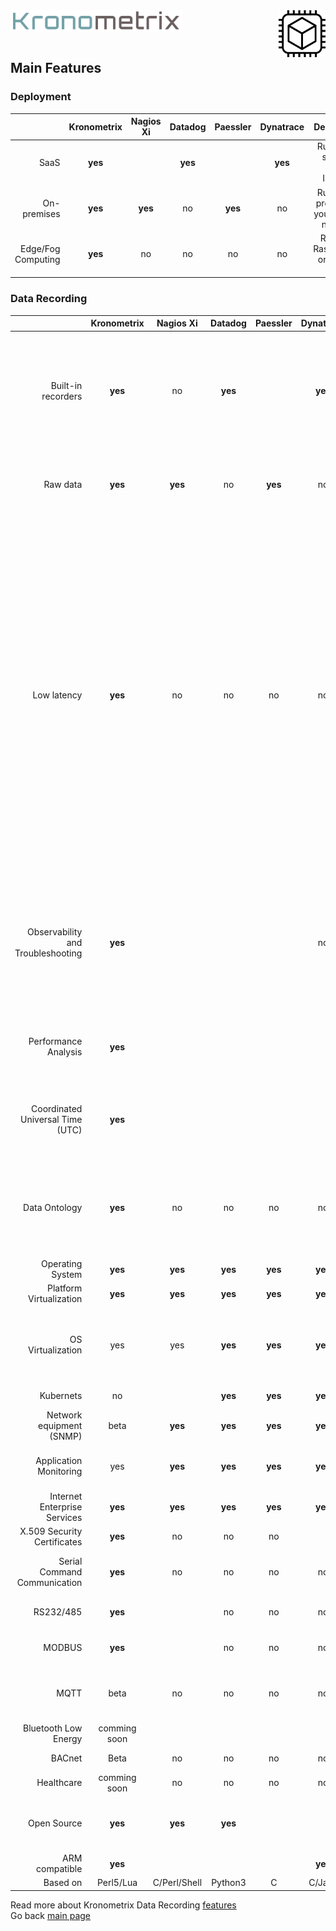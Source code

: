 <img src="/docs/img/k-logo.png" align="left" height="35" width="275" />
<img src="/docs/img/KDR.gif" align="right" height="75" width="75" />
<br/><br/>
<br/>

## Main Features


### Deployment

|| Kronometrix | Nagios Xi | Datadog | Paessler | Dynatrace | Description |
|------:|:------:|:------:|:------:|:------:|:------:|:------:| 
| SaaS | **yes** |  | **yes** | | **yes** | Run it as a service, over Internet |
| On-premises | **yes** | **yes** | no | **yes** | no | Run it as a product on your private network |  
| Edge/Fog Computing | **yes** | no | no | no | no | Run it on RaspberryPI or ARMv8 <a href="https://en.wikipedia.org/wiki/Single-board_computer">SBC</a> |


### Data Recording

|| Kronometrix | Nagios Xi | Datadog | Paessler | Dynatrace | Description |
|------:|:------:|:------:|:------:|:------:|:------:|:------:| 
| Built-in recorders | **yes** | no | **yes** | | **yes** | Own or 3rd party recorders. Datadog uses StatsD. Dynatrace uses native binaries and Java Compuware agent for Linux, Windows |
| Raw data | **yes** | **yes** | no | **yes** | no | DataDog Agent7 takes 750MB disk space, no original raw data available  |  
| Low latency | **yes** | no | no | no | no | Datadog aggregates all collected data, using different summary statistics functions. This means no possibility to retrieve the original raw data, higher consumption of system CPU resources (it needs to calculate all sort of aggregate functions). Kronometrix data recorders will not aggregate raw datadata, to always offer access to the original raw data, being very efficient, with a low memory and CPU footprint |
| Observability and Troubleshooting | **yes** | | | | no | Kronometrix data recorders can be used interactively for observability, troubleshooting and debug operations or continously for performance analysis and capapcity planning |
| Performance Analysis | **yes** | | | | | Designed for performance analysis and capacity planning & management |
| Coordinated Universal Time  (UTC) | **yes** | | | | | Kronometrix Data Recording uses UTC by default making easy and simple to share data  |
| Data Ontology | **yes** | no| no | no | no | Kronometrix Data Recording has groupped and classified all recorded metrics, for a very efficient data analysis process |
| Operating System | **yes** | **yes** | **yes** | **yes** | **yes** | |
| Platform Virtualization | **yes** | **yes** | **yes** | **yes** | **yes** | |
| OS Virtualization | yes | yes | **yes** | **yes** | **yes** | Kronometrix Data Recording supports Linux containers, FreeBSD jails, Solaris zones and Docker |
| Kubernets | no | | **yes** | **yes** | **yes** | Kronometrix roadmap 2022 |
| Network equipment (SNMP) | beta | **yes** | **yes** | **yes** | **yes** | Kronometrix improvements Q4 2021 |
| Application Monitoring | yes | **yes** | **yes** | **yes** | **yes** | Kronometrix improvements Q4 2021 J2EE, DB monitoring |
| Internet Enterprise Services | **yes** | **yes** | **yes** | **yes** | **yes** | |
| X.509 Security Certificates | **yes** | no | no | no | | |
| Serial Command Communication | **yes** | no | no | no | no | Can connect to manage and control serial devices |
| RS232/485 | **yes** | | no | no | no | Serial RS232/RS485 support |
| MODBUS | **yes** | | no | no | no | MODBUS RTU, ASCII, TCP support |
| MQTT | beta | no | no | no | no | MQTT 3/5 support. Kronometrix improvements Q4 2021 |
| Bluetooth Low Energy | comming soon | | | | | Kronometrix roadmap 2022 |
| BACnet | Beta | no | no | no | no | Kronometrix roadmap 2022 |
| Healthcare | comming soon | no | no | no | no | Kronometrix roadmap 2023 |
| Open Source | **yes** | **yes** | **yes** | | | Datadog uses StatsD. Dynatrace uses Compuware Java agent |
| ARM compatible | **yes** | | | | **yes** | |
| Based on | Perl5/Lua | C/Perl/Shell | Python3 | C | C/Java | |

Read more about Kronometrix Data Recording [features](https://www.kronometrix.com/fabric/recorders/) 
<br/>
Go back [main page](https://gitlab.com/kronometrix/recording/)
